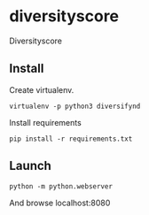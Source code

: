 # diversityscore
Diversityscore

## Install
Create virtualenv.
```
virtualenv -p python3 diversifynd
```
Install requirements
```
pip install -r requirements.txt
```

## Launch
```
python -m python.webserver
```
And browse localhost:8080